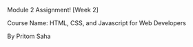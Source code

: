 Module 2 Assignment! [Week 2]

Course Name: HTML, CSS, and Javascript for Web Developers

By
Pritom Saha